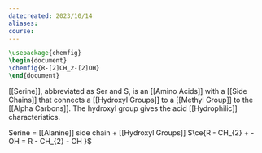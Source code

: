 ```yaml
---
datecreated: 2023/10/14
aliases: 
course:
---
```

```tikz
\usepackage{chemfig}
\begin{document}
\chemfig{R-[2]CH_2-[2]OH}
\end{document}
```

[[Serine]], abbreviated as Ser and S, is an [[Amino Acids]] with a [[Side Chains]] that connects a [[Hydroxyl Groups]] to a [[Methyl Group]] to the [[Alpha Carbons]]. The hydroxyl group gives the acid [[Hydrophilic]] characteristics. 

Serine = [[Alanine]] side chain + [[Hydroxyl Groups]]
$\ce{R - CH_{2} + - OH = R - CH_{2} - OH }$